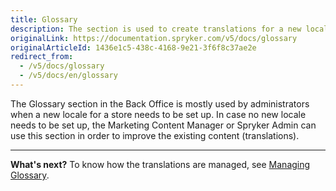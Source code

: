 ```yaml
---
title: Glossary
description: The section is used to create translations for a new locale or update the existing ones in the Back Office.
originalLink: https://documentation.spryker.com/v5/docs/glossary
originalArticleId: 1436e1c5-438c-4168-9e21-3f6f8c37ae2e
redirect_from:
  - /v5/docs/glossary
  - /v5/docs/en/glossary
---
```


The Glossary section in the Back Office is mostly used by administrators when a new locale for a store needs to be set up. In case no new locale needs to be set up, the Marketing Content Manager or Spryker Admin can use this section in order to improve the existing content (translations).


***
**What's next?**
To know how the translations are managed, see [Managing Glossary](/docs/scos/user/user-guides/{{page.version}}/back-office-user-guide/administration/glossary/managing-glossary.html).
